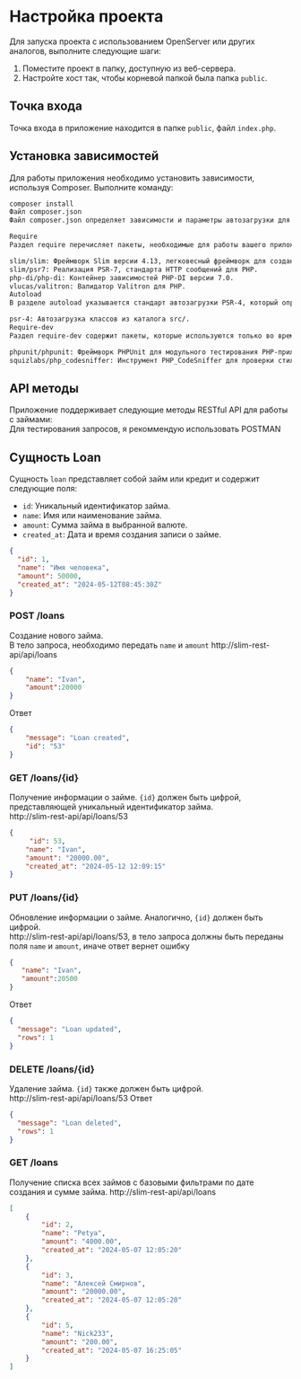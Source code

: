 # Настройка проекта

Для запуска проекта с использованием OpenServer или других аналогов, выполните следующие шаги:

1. Поместите проект в папку, доступную из веб-сервера.
2. Настройте хост так, чтобы корневой папкой была папка `public`.

## Точка входа

Точка входа в приложение находится в папке `public`, файл `index.php`.

## Установка зависимостей

Для работы приложения необходимо установить зависимости, используя Composer. Выполните команду:

```bash
composer install
Файл composer.json
Файл composer.json определяет зависимости и параметры автозагрузки для вашего PHP-проекта.

Require
Раздел require перечисляет пакеты, необходимые для работы вашего приложения:

slim/slim: Фреймворк Slim версии 4.13, легковесный фреймворк для создания веб-приложений и API.
slim/psr7: Реализация PSR-7, стандарта HTTP сообщений для PHP.
php-di/php-di: Контейнер зависимостей PHP-DI версии 7.0.
vlucas/valitron: Валидатор Valitron для PHP.
Autoload
В разделе autoload указывается стандарт автозагрузки PSR-4, который определяет, как Composer будет автоматически загружать классы:

psr-4: Автозагрузка классов из каталога src/.
Require-dev
Раздел require-dev содержит пакеты, которые используются только во время разработки:

phpunit/phpunit: Фреймворк PHPUnit для модульного тестирования PHP-приложений.
squizlabs/php_codesniffer: Инструмент PHP_CodeSniffer для проверки стиля кодирования PHP.
```
## API методы

Приложение поддерживает следующие методы RESTful API для работы с займами:  
Для тестирования запросов, я рекоммендую использовать POSTMAN

## Сущность Loan

Сущность `loan` представляет собой займ или кредит и содержит следующие поля:

- `id`: Уникальный идентификатор займа.
- `name`: Имя или наименование займа.
- `amount`: Сумма займа в выбранной валюте.
- `created_at`: Дата и время создания записи о займе.

  
```json
{
  "id": 1,
  "name": "Имя человека",
  "amount": 50000,
  "created_at": "2024-05-12T08:45:30Z"
}
```

### POST /loans
Создание нового займа.  
В тело запроса, необходимо передать `name` и `amount`
http://slim-rest-api/api/loans
```json 
{
    "name": "Ivan",
    "amount":20000
}
```
Ответ 
```json
{
    "message": "Loan created",
    "id": "53"
}
```
### GET /loans/{id}
Получение информации о займе. `{id}` должен быть цифрой, представляющей уникальный идентификатор займа.  
http://slim-rest-api/api/loans/53
```json
{
     "id": 53,
    "name": "Ivan",
    "amount": "20000.00",
    "created_at": "2024-05-12 12:09:15"
}
```

### PUT /loans/{id}
Обновление информации о займе. Аналогично, `{id}` должен быть цифрой.  
http://slim-rest-api/api/loans/53, в тело запроса должны быть переданы поля `name` и `amount`, иначе ответ вернет ошибку
```json
{
   "name": "Ivan",
   "amount":20500
}
```
Ответ
```json
{
  "message": "Loan updated",
  "rows": 1
}
```

### DELETE /loans/{id}
Удаление займа. `{id}` также должен быть цифрой.  
http://slim-rest-api/api/loans/53
Ответ
```json
{
  "message": "Loan deleted",
  "rows": 1
}
```
### GET /loans
Получение списка всех займов с базовыми фильтрами по дате создания и сумме займа.
http://slim-rest-api/api/loans  
```json
[
    {
        "id": 2,
        "name": "Petya",
        "amount": "4000.00",
        "created_at": "2024-05-07 12:05:20"
    },
    {
        "id": 3,
        "name": "Алексей Смирнов",
        "amount": "20000.00",
        "created_at": "2024-05-07 12:05:20"
    },
    {
        "id": 5,
        "name": "Nick233",
        "amount": "200.00",
        "created_at": "2024-05-07 16:25:05"
    }
]
```

